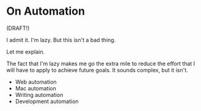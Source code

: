 # On Automation

(DRAFT!)

I admit it. I'm lazy. But this isn't a bad thing.

Let me explain.

The fact that I'm lazy makes me go the extra mile to reduce the effort that I will have to apply to achieve future goals. It sounds complex, but it isn't.

* Web automation
* Mac automation
* Writing automation
* Development automation


